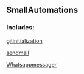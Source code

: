 ## SmallAutomations

### Includes:

[gitinitialization](https://github.com/Marshy2006/SmallAutomations/tree/main/gitinitialization)

[sendmail](https://github.com/Marshy2006/SmallAutomations/tree/main/sendmail)

[Whatsappmessager](https://github.com/Marshy2006/SmallAutomations/tree/main/Whatsappmessager)
